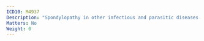 ```yaml
---
ICD10: M4937
Description: "Spondylopathy in other infectious and parasitic diseases classified elsewhere: Lumbosacral region"
Matters: No
Weight: 0
---
```



